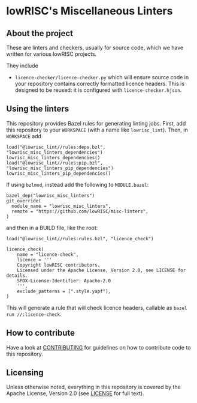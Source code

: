 # lowRISC's Miscellaneous Linters

## About the project

These are linters and checkers, usually for source code, which we have written
for various lowRISC projects.

They include
* `licence-checker/licence-checker.py` which will ensure source code in your
  repository contains correctly formatted licence headers. This is designed to
  be reused: it is configured with `licence-checker.hjson`.

## Using the linters

This repository provides Bazel rules for generating linting jobs. First, add
this repository to your `WORKSPACE` (with a name like `lowrisc_lint`). Then,
in `WORKSPACE` add

```bazel
load("@lowrisc_lint//rules:deps.bzl", "lowrisc_misc_linters_dependencies")
lowrisc_misc_linters_dependencies()
load("@lowrisc_lint//rules:pip.bzl", "lowrisc_misc_linters_pip_dependencies")
lowrisc_misc_linters_pip_dependencies()
```

If using `bzlmod`, instead add the following to `MODULE.bazel`:

```bazel
bazel_dep("lowrisc_misc_linters")
git_override(
  module_name = "lowrisc_misc_linters",
  remote = "https://github.com/lowRISC/misc-linters",
)
```

and then in a BUILD file, like the root:

```bazel
load("@lowrisc_lint//rules:rules.bzl", "licence_check")

licence_check(
    name = "licence-check",
    licence = '''
    Copyright lowRISC contributors.
    Licensed under the Apache License, Version 2.0, see LICENSE for details.
    SPDX-License-Identifier: Apache-2.0
    ''',
    exclude_patterns = [".style.yapf"],
)
```

This will generate a rule that will check licence headers, callable as
`bazel run //:licence-check`.

## How to contribute

Have a look at [CONTRIBUTING](./CONTRIBUTING.md) for guidelines on how to
contribute code to this repository.

## Licensing

Unless otherwise noted, everything in this repository is covered by the Apache
License, Version 2.0 (see [LICENSE](./LICENSE) for full text).
